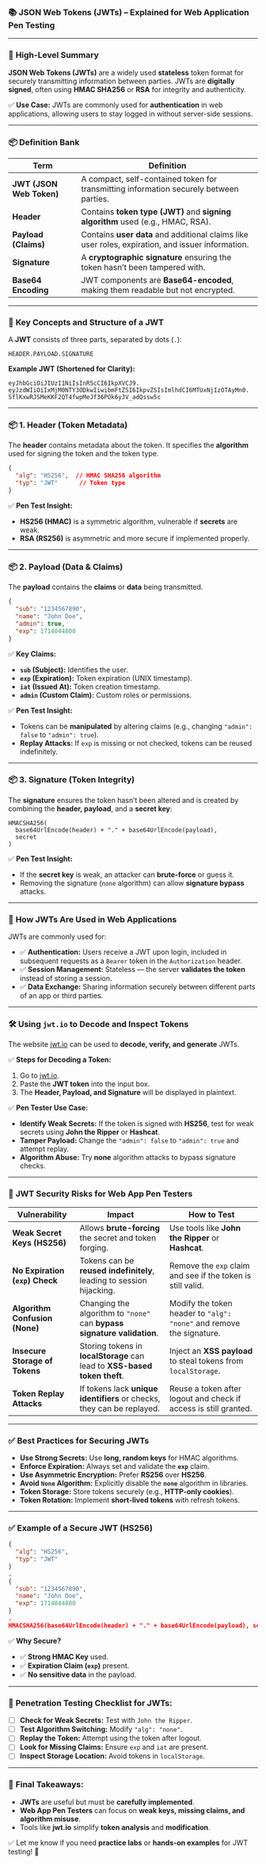 ### 📚 **JSON Web Tokens (JWTs) – Explained for Web Application Pen Testing**

---

### 🚀 **High-Level Summary**

**JSON Web Tokens (JWTs)** are a widely used **stateless** token format for securely transmitting information between parties. JWTs are **digitally signed**, often using **HMAC SHA256** or **RSA** for integrity and authenticity.

✅ **Use Case:** JWTs are commonly used for **authentication** in web applications, allowing users to stay logged in without server-side sessions.

---

### 📦 **Definition Bank**

|**Term**|**Definition**|
|---|---|
|**JWT (JSON Web Token)**|A compact, self-contained token for transmitting information securely between parties.|
|**Header**|Contains **token type (JWT)** and **signing algorithm** used (e.g., HMAC, RSA).|
|**Payload (Claims)**|Contains **user data** and additional claims like user roles, expiration, and issuer information.|
|**Signature**|A **cryptographic signature** ensuring the token hasn’t been tampered with.|
|**Base64 Encoding**|JWT components are **Base64-encoded**, making them readable but not encrypted.|

---

### 📡 **Key Concepts and Structure of a JWT**

A **JWT** consists of three parts, separated by dots (`.`):

```plaintext
HEADER.PAYLOAD.SIGNATURE
```

**Example JWT (Shortened for Clarity):**

```plaintext
eyJhbGciOiJIUzI1NiIsInR5cCI6IkpXVCJ9.
eyJzdWIiOiIxMjM0NTY3ODkwIiwibmFtZSI6IkpvZSIsImlhdCI6MTUxNjIzOTAyMn0.
SflKxwRJSMeKKF2QT4fwpMeJf36POk6yJV_adQssw5c
```

---

### 📦 **1. Header (Token Metadata)**

The **header** contains metadata about the token. It specifies the **algorithm** used for signing the token and the token type.

```json
{
  "alg": "HS256",  // HMAC SHA256 algorithm
  "typ": "JWT"      // Token type
}
```

✅ **Pen Test Insight:**

- **HS256 (HMAC)** is a symmetric algorithm, vulnerable if **secrets** are weak.
- **RSA (RS256)** is asymmetric and more secure if implemented properly.

---

### 📦 **2. Payload (Data & Claims)**

The **payload** contains the **claims** or **data** being transmitted.

```json
{
  "sub": "1234567890",
  "name": "John Doe",
  "admin": true,
  "exp": 1714044800
}
```

✅ **Key Claims:**

- **`sub` (Subject):** Identifies the user.
- **`exp` (Expiration):** Token expiration (UNIX timestamp).
- **`iat` (Issued At):** Token creation timestamp.
- **`admin` (Custom Claim):** Custom roles or permissions.

✅ **Pen Test Insight:**

- Tokens can be **manipulated** by altering claims (e.g., changing `"admin": false` to `"admin": true`).
- **Replay Attacks:** If `exp` is missing or not checked, tokens can be reused indefinitely.

---

### 📦 **3. Signature (Token Integrity)**

The **signature** ensures the token hasn’t been altered and is created by combining the **header, payload**, and a **secret key**:

```plaintext
HMACSHA256(
  base64UrlEncode(header) + "." + base64UrlEncode(payload),
  secret
)
```

✅ **Pen Test Insight:**

- If the **secret key** is weak, an attacker can **brute-force** or guess it.
- Removing the signature (`none` algorithm) can allow **signature bypass** attacks.

---

### 🎯 **How JWTs Are Used in Web Applications**

JWTs are commonly used for:

- ✅ **Authentication:** Users receive a JWT upon login, included in subsequent requests as a `Bearer` token in the `Authorization` header.
- ✅ **Session Management:** Stateless — the server **validates the token** instead of storing a session.
- ✅ **Data Exchange:** Sharing information securely between different parts of an app or third parties.

---

### 🛠️ **Using `jwt.io` to Decode and Inspect Tokens**

The website [jwt.io](https://jwt.io/) can be used to **decode, verify, and generate** JWTs.

✅ **Steps for Decoding a Token:**

1. Go to [jwt.io](https://jwt.io/).
2. Paste the **JWT token** into the input box.
3. The **Header, Payload, and Signature** will be displayed in plaintext.

✅ **Pen Tester Use Case:**

- **Identify Weak Secrets:** If the token is signed with **HS256**, test for weak secrets using **John the Ripper** or **Hashcat**.
- **Tamper Payload:** Change the `"admin": false` to `"admin": true` and attempt replay.
- **Algorithm Abuse:** Try **none** algorithm attacks to bypass signature checks.

---

### 🧪 **JWT Security Risks for Web App Pen Testers**

|**Vulnerability**|**Impact**|**How to Test**|
|---|---|---|
|**Weak Secret Keys (HS256)**|Allows **brute-forcing** the secret and token forging.|Use tools like **John the Ripper** or **Hashcat**.|
|**No Expiration (`exp`) Check**|Tokens can be **reused indefinitely**, leading to session hijacking.|Remove the `exp` claim and see if the token is still valid.|
|**Algorithm Confusion (None)**|Changing the algorithm to `"none"` can **bypass signature validation**.|Modify the token header to `"alg": "none"` and remove the signature.|
|**Insecure Storage of Tokens**|Storing tokens in **localStorage** can lead to **XSS-based token theft**.|Inject an **XSS payload** to steal tokens from `localStorage`.|
|**Token Replay Attacks**|If tokens lack **unique identifiers** or checks, they can be replayed.|Reuse a token after logout and check if access is still granted.|

---

### ✅ **Best Practices for Securing JWTs**

- **Use Strong Secrets:** Use **long, random keys** for HMAC algorithms.
- **Enforce Expiration:** Always set and validate the **`exp`** claim.
- **Use Asymmetric Encryption:** Prefer **RS256** over **HS256**.
- **Avoid `None` Algorithm:** Explicitly disable the **`none`** algorithm in libraries.
- **Token Storage:** Store tokens securely (e.g., **HTTP-only cookies**).
- **Token Rotation:** Implement **short-lived tokens** with refresh tokens.

---

### ✅ **Example of a Secure JWT (HS256)**

```json
{
  "alg": "HS256",
  "typ": "JWT"
}
.
{
  "sub": "1234567890",
  "name": "John Doe",
  "exp": 1714044800
}
.
HMACSHA256(base64UrlEncode(header) + "." + base64UrlEncode(payload), secret)
```

✅ **Why Secure?**

- ✅ **Strong HMAC Key** used.
- ✅ **Expiration Claim (`exp`)** present.
- ✅ **No sensitive data** in the payload.

---

### 🔑 **Penetration Testing Checklist for JWTs:**

- [ ]  **Check for Weak Secrets:** Test with `John the Ripper`.
- [ ]  **Test Algorithm Switching:** Modify `"alg": "none"`.
- [ ]  **Replay the Token:** Attempt using the token after logout.
- [ ]  **Look for Missing Claims:** Ensure `exp` and `iat` are present.
- [ ]  **Inspect Storage Location:** Avoid tokens in `localStorage`.

---

### 🔗 **Final Takeaways:**

- **JWTs** are useful but must be **carefully implemented**.
- **Web App Pen Testers** can focus on **weak keys, missing claims, and algorithm misuse**.
- Tools like **jwt.io** simplify **token analysis** and **modification**.

✅ Let me know if you need **practice labs** or **hands-on examples** for JWT testing! 🚀